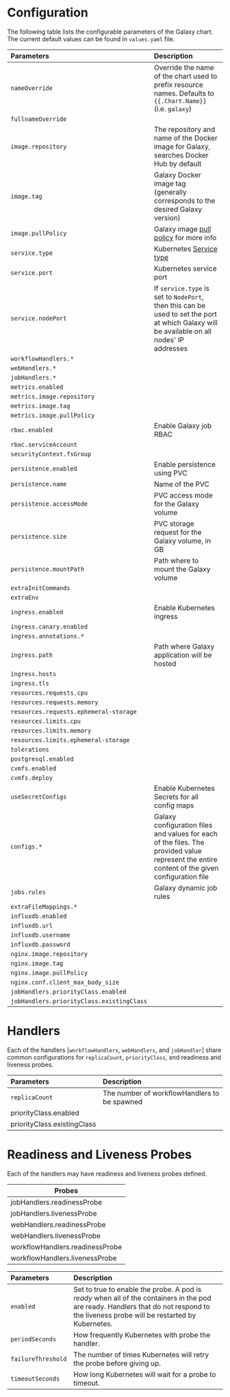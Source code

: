 # Configuration

The following table lists the configurable parameters of the Galaxy chart. The
current default values can be found in `values.yaml` file.

| Parameters                           | Description                                                                                                                                  |
|:--------------------------------------|:----------------------------------------------------------------------------------------------------------------------------------------------|
| `nameOverride`                       | Override the name of the chart used to prefix resource names. Defaults to `{{.Chart.Name}}` (i.e. `galaxy`)                                  |
| `fullnameOverride`                   |                                                                                                                                              |
| `image.repository`                   | The repository and name of the Docker image for Galaxy, searches Docker Hub by default                                                       |
| `image.tag`                          | Galaxy Docker image tag (generally corresponds to the desired Galaxy version)                                                                |
| `image.pullPolicy`                   | Galaxy image [pull policy](https://kubernetes.io/docs/concepts/configuration/overview/#container-images) for more info                       |
| `service.type`                       | Kubernetes [Service type](https://kubernetes.io/docs/concepts/services-networking/service/#publishing-services-service-types)                |
| `service.port`                       | Kubernetes service port                                                                                                                      |
| `service.nodePort`                   | If `service.type` is set to `NodePort`, then this can be used to set the port at which Galaxy will be available on all nodes' IP addresses   |
| `workflowHandlers.*`                 |                                                                                                                                              |
| `webHandlers.*`                      |                                                                                                                                              |
| `jobHandlers.*`                      |                                                                                                                                              |
| `metrics.enabled`                    |                                                                                                                                              |
| `metrics.image.repository`           |                                                                                                                                              |
| `metrics.image.tag`                  |                                                                                                                                              |
| `metrics.image.pullPolicy`           |                                                                                                                                              |
| `rbac.enabled`                       | Enable Galaxy job RBAC                                                                                                                       |
| `rbac.serviceAccount`                |                                                                                                                                              |
| `securityContext.fsGroup`            |                                                                                                                                              |
| `persistence.enabled`                | Enable persistence using PVC                                                                                                                 |
| `persistence.name`                   | Name of the PVC                                                                                                                              |
| `persistence.accessMode`             | PVC access mode for the Galaxy volume                                                                                                        |
| `persistence.size`                   | PVC storage request for the Galaxy volume, in GB                                                                                             |
| `persistence.mountPath`              | Path where to mount the Galaxy volume                                                                                                        |
| `extraInitCommands`                  |                                                                                                                                              |
| `extraEnv`                           |                                                                                                                                              |
| `ingress.enabled`                    | Enable Kubernetes ingress                                                                                                                    |
| `ingress.canary.enabled`             |                                                                                                                                              |
| `ingress.annotations.*`              |                                                                                                                                              |
| `ingress.path`                       | Path where Galaxy application will be hosted                                                                                                 |
| `ingress.hosts`                      |                                                                                                                                              |
| `ingress.tls`                        |                                                                                                                                              |
| `resources.requests.cpu`             |                                                                                                                                              |
| `resources.requests.memory`          |                                                                                                                                              |
| `resources.requests.ephemeral-storage` |                                                                                                                                              |
| `resources.limits.cpu`               |                                                                                                                                              |
| `resources.limits.memory`            |                                                                                                                                              |
| `resources.limits.ephemeral-storage` |                                                                                                                                              |
| `tolerations`                        |                                                                                                                                              |
| `postgresql.enabled`                 |                                                                                                                                              |
| `cvmfs.enabled`                      |                                                                                                                                              |
| `cvmfs.deploy`                       |                                                                                                                                              |
| `useSecretConfigs`                   | Enable Kubernetes Secrets for all config maps                                                                                                |
| `configs.*`                          | Galaxy configuration files and values for each of the files. The provided value represent the entire content of the given configuration file |
| `jobs.rules`                         | Galaxy dynamic job rules                                                                                                                     |
| `extraFileMappings.*`                |                                                                                                                                              |
| `influxdb.enabled`                   |                                                                                                                                              |
| `influxdb.url`                       |                                                                                                                                              |
| `influxdb.username`                  |                                                                                                                                              |
| `influxdb.password`                  |                                                                                                                                              |
| `nginx.image.repository`             |                                                                                                                                              |
| `nginx.image.tag`                    |                                                                                                                                              |
| `nginx.image.pullPolicy`             |                                                                                                                                              |
| `nginx.conf.client_max_body_size`    |                                                                                                                                              |
| `jobHandlers.priorityClass.enabled`                |                                                              |
| `jobHandlers.priorityClass.existingClass`          |                                                              |
# Handlers

Each of the handlers [`workflowHandlers`, `webHandlers`, and `jobHandler`] share common configurations for `replicaCount`, `priorityClass`, and readiness and liveness probes.

| Parameters | Description |
|:------|:-----|
| `replicaCount`                    | The number of workflowHandlers to be spawned |
| priorityClass.enabled |  |
| priorityClass.existingClass |  |

# Readiness and Liveness Probes

Each of the handlers may have readiness and liveness probes defined.

| Probes |
|-----|
| jobHandlers.readinessProbe|
| jobHandlers.livenessProbe| |
| webHandlers.readinessProbe| |
| webHandlers.livenessProbe| |
| workflowHandlers.readinessProbe| |
| workflowHandlers.livenessProbe| |


| Parameters | Description |
|:-----|:-----|
| `enabled`          | Set to true to enable the probe. A pod is *ready* when all of the containers in the pod are ready. Handlers that do not respond to the liveness probe will be restarted by Kubernetes. |
| `periodSeconds`    | How frequently Kubernetes with probe the handler. |
| `failureThreshold` | The number of times Kubernetes will retry the probe before giving up. |
| `timeoutSeconds`   | How long Kubernetes will wait for a probe to timeout. |


